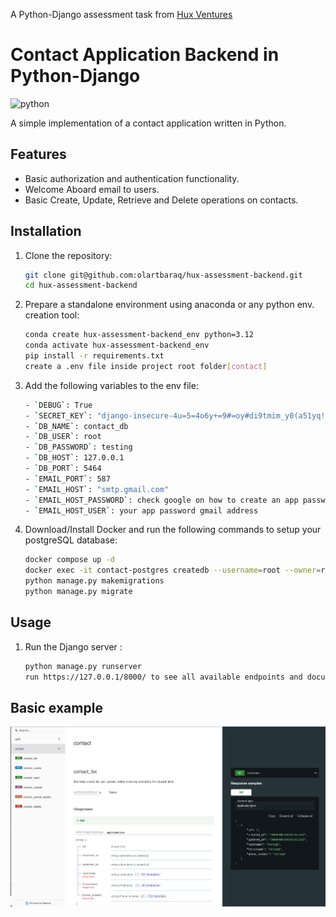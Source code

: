A Python-Django assessment task from [Hux Ventures](hello@hux.vc)

# Contact Application Backend in Python-Django

![python](https://badgen.net/badge/Built%20With/Python/blue)

A simple implementation of a contact application written in Python.

## Features

- Basic authorization and authentication functionality.
- Welcome Aboard email to users.
- Basic Create, Update, Retrieve and Delete operations on contacts.

## Installation

1. Clone the repository:

   ```bash
   git clone git@github.com:olartbaraq/hux-assessment-backend.git
   cd hux-assessment-backend
   ```

2. Prepare a standalone environment using anaconda or any python env. creation tool:

   ```bash
   conda create hux-assessment-backend_env python=3.12
   conda activate hux-assessment-backend_env
   pip install -r requirements.txt
   create a .env file inside project root folder[contact]
   ```

3. Add the following variables to the env file:

   ```bash
   - `DEBUG`: True
   - `SECRET_KEY`: "django-insecure-4u=5=4o6y+=9#=oy#di9tmim_y0(a51yq!$py@hc)l8#4fe-@y"
   - `DB_NAME`: contact_db
   - `DB_USER`: root
   - `DB_PASSWORD`: testing
   - `DB_HOST`: 127.0.0.1
   - `DB_PORT`: 5464
   - `EMAIL_PORT`: 587
   - `EMAIL_HOST`: "smtp.gmail.com"
   - `EMAIL_HOST_PASSWORD`: check google on how to create an app password
   - `EMAIL_HOST_USER`: your app password gmail address
   ```

4. Download/Install Docker and run the following commands to setup your postgreSQL database:

   ```bash
   docker compose up -d
   docker exec -it contact-postgres createdb --username=root --owner=root contact_db
   python manage.py makemigrations
   python manage.py migrate
   ```

## Usage

1. Run the Django server :

   ```bash
   python manage.py runserver
   run https://127.0.0.1/8000/ to see all available endpoints and documentation.
   ```

## Basic example

<img width="589" alt="api docs" src="image.png">
